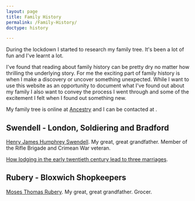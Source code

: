 ```yaml
---
layout: page
title: Family History
permalink: /Family-History/
doctype: history

---
```

During the lockdown I started to research my family tree. It's been a lot of fun and I've learnt a lot.

I've found that reading about family history can be pretty dry no matter how thrilling the underlying story. For me the exciting part of family history is when I make a discovery or uncover something unexpected. While I want to use this website as an opportunity to document what I've found out about my family I also want to convey the process I went through and some of the excitement I felt when I found out something new.

My family tree is online at <a href="https://www.ancestry.co.uk/family-tree/tree/168885868/family?cfpid=242186374595">Ancestry</a> and I can be contacted at <a href="javascript:location='mailto:\u0070\u0061\u0075\u006c\u002e\u0077\u006f\u006f\u0074\u0074\u006f\u006e\u0040\u0079\u0061\u0068\u006f\u006f\u002e\u0063\u006f\u002e\u0075\u006b';void 0"><script type="text/javascript">document.write('\u0070\u0061\u0075\u006c\u002e\u0077\u006f\u006f\u0074\u0074\u006f\u006e\u0040\u0079\u0061\u0068\u006f\u006f\u002e\u0063\u006f\u002e\u0075\u006b')</script></a>.

## Swendell - London, Soldiering and Bradford

<a href="/swendell/Henry-James-Humphrey-Swendell"> Henry James Humphrey Swendell</a>. My great, great grandfather. Member of the Rifle Brigade and Crimean War veteran.

<a href="/swendell/Love-And-Lodging"> How lodging in the early twentieth century lead to three marriages</a>.

## Rubery - Bloxwich Shopkeepers

<a href="/rubery/Moses-Thomas-Rubery-Confirming-A-Family-Story"> Moses Thomas Rubery</a>. My great, great grandfather. Grocer.
